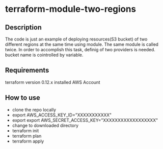 # terraform-module-two-regions

## Description
The code is just an example of deploying resources(S3 bucket) of two different regions at the same time using module.
The same module is called twice.
In order to accomplish this task, definig of two providers is needed.
bucket name is cointrolled by variable.

## Requirements
terraform version 0.12.x installed
AWS Account 

## How to use
- clone the repo locally
- export AWS_ACCESS_KEY_ID="XXXXXXXXXXX"
- export export AWS_SECRET_ACCESS_KEY="XXXXXXXXXXXXXXXXXX"
- change to downloaded directory
- terraform init
- terraform plan
- terraform apply
